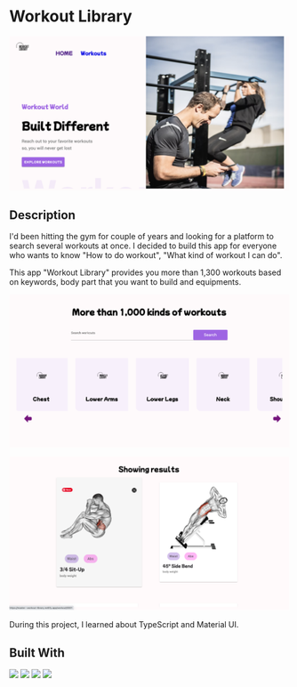 # Workout Library

![App Image](/src/assets/workout-library1.png)
## Description

I'd been hitting the gym for couple of years and looking for a platform to search several workouts at once.
I decided to build this app for everyone who wants to know "How to do workout", "What kind of workout I can do".

This app "Workout Library" provides you more than 1,300 workouts based on keywords, body part that you want to build and equipments.

![App Image](/src/assets/workout-library2.png)

![App Image](/src/assets/workout-library3.png)

During this project, I learned about TypeScript and Material UI.


## Built With
<img src="https://img.shields.io/badge/-React-555.svg?logo=react&style=for-the-badge">
<img src="https://img.shields.io/badge/typescript-%23007ACC.svg?style=for-the-badge&logo=typescript&logoColor=white">
<img src="https://img.shields.io/badge/React_Router-CA4245?style=for-the-badge&logo=react-router&logoColor=white">
<img src="https://img.shields.io/badge/MUI-%230081CB.svg?style=for-the-badge&logo=mui&logoColor=white">


